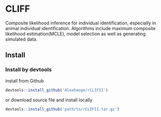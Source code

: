 # CLIFF
Composite likelihood inference for individual identification, especially in animal individual identification. Algorithms include maximum composite likelihood estimation(MCLE), model selection as well as generating simulated data.

## Install
### Install by devtools
install from Github
```R
devtools::install_github('Alexhaoge/rCLIFII')
```
or download source file and install locally
```R
devtools::install_github('path/to/rCLIFII.tar.gz')
```
